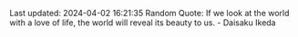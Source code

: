 Last updated: 2024-04-02 16:21:35
Random Quote: If we look at the world with a love of life, the world will reveal its beauty to us. - Daisaku Ikeda
